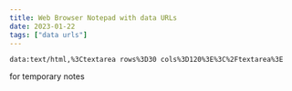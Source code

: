 ```yaml
---
title: Web Browser Notepad with data URLs
date: 2023-01-22
tags: ["data urls"]
---
```


```
data:text/html,%3Ctextarea rows%3D30 cols%3D120%3E%3C%2Ftextarea%3E
```

for temporary notes

<script src="{{ 'assets/js/copy-last-code.js' | relative_url }}"></script>
